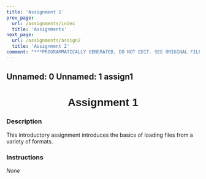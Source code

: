 ```yaml
---
title: 'Assignment 1'
prev_page:
  url: /assignments/index
  title: 'Assignments'
next_page:
  url: /assignments/assign2
  title: 'Assignment 2'
comment: "***PROGRAMMATICALLY GENERATED, DO NOT EDIT. SEE ORIGINAL FILES IN /content***"
---
```

Unnamed:  0 Unnamed:  1
assign1 <h1  style="font-family:  Verdana,  Geneva,  sans-serif;  text-align:center">Assignment  1</h1> 
--- 
 
###  Description 
This  introductory  assignment  introduces  the  basics  of  loading  files  from  a  variety  of  formats.   
 
###  Instructions 
*None*
